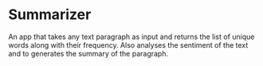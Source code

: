 # Summarizer
An app that takes any text paragraph as input and returns the list of unique words along with their frequency. Also analyses the sentiment of the text and to generates the summary of the paragraph.
